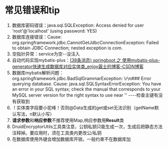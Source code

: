 # **常见错误和tip**

1. 数据库密码错误：java.sql.SQLException: Access denied for user 'root'@'localhost' (using password: YES)
2. 数据库连接错误：Cause: org.springframework.jdbc.CannotGetJdbcConnectionException: Failed to obtain JDBC Connection; nested exception is com.
3. 空指针异常：service为空--没注入
4. 自动代码实现mybatis-plus：[(38条消息) springboot 之 使用mybatis-plus-generator快速生成数据库对应实体类_enjoy嚣士的博客-CSDN博客](https://blog.csdn.net/u013919153/article/details/110485142?ops_request_misc=&request_id=&biz_id=102&utm_term=springboot自动生成实体mybatisplus&utm_medium=distribute.pc_search_result.none-task-blog-2~all~sobaiduweb~default-4-110485142.142^v90^insert_down28v1,239^v2^insert_chatgpt&spm=1018.2226.3001.4187)
5. 数据库mybatis解析问题：org.springframework.jdbc.BadSqlGrammarException: \r\n### Error querying database.  Cause: java.sql.SQLSyntaxErrorException: You have an error in your SQL syntax; check the manual that corresponds to your MySQL server version for the right syntax to use near '' ----检查主键有没有获取到
6. ！实体类字段要小驼峰！否则@Data生成的get或set无法识别（getName默认写法，n默认小写）
7. **请求参数**和**响应参数**不推荐使用Map,响应参数用**Result**类
8. DruidEncryptorUtils工具类注意，公钥私钥只能生成一次，生成后把静态方法注释掉。要应用时，须在工具类内更改公/私钥
9. 在数据库使用外键会增加数据库开销，一般约束不在数据库加

